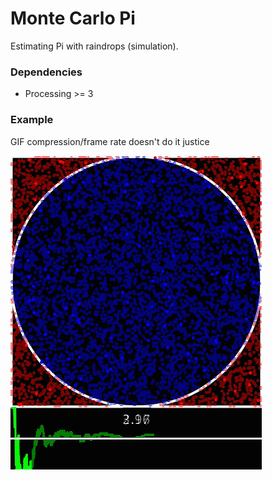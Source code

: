 # Monte Carlo Pi
Estimating Pi with raindrops (simulation).

### Dependencies
* Processing >= 3

### Example
GIF compression/frame rate doesn't do it justice
<div><img src="example.gif"></div><br>
